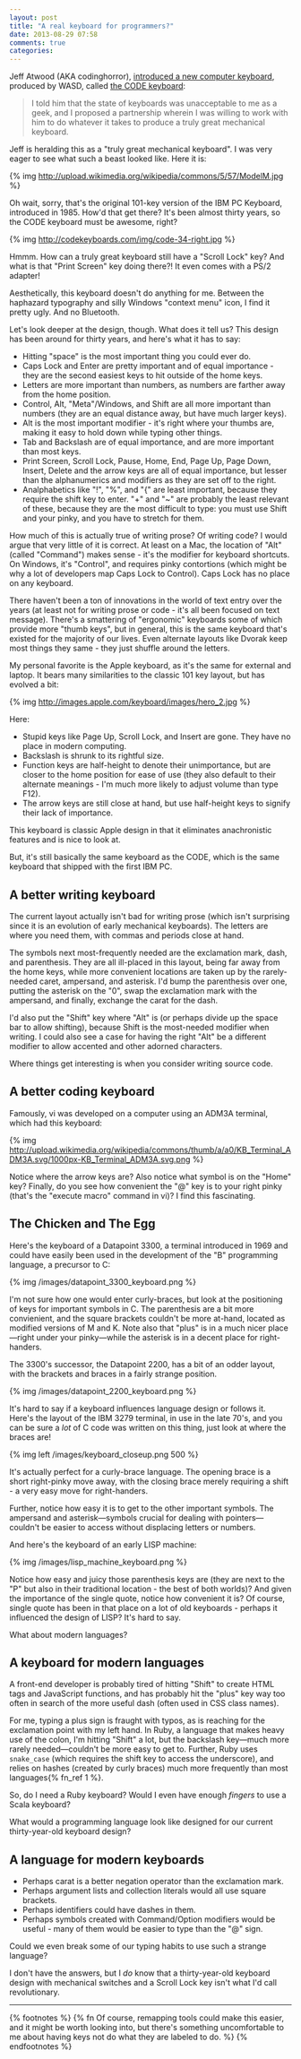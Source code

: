 ```yaml
---
layout: post
title: "A real keyboard for programmers?"
date: 2013-08-29 07:58
comments: true
categories: 
---
```


Jeff Atwood (AKA codinghorror), [introduced a new computer keyboard][jeffpost], produced by WASD, called [the CODE keyboard][code]:

> I told him that the state of keyboards was unacceptable to me as a geek, and I proposed a partnership wherein I was willing to work with him to do whatever it takes to produce a truly great mechanical keyboard.

Jeff is heralding this as a "truly great mechanical keyboard".  I was very eager to see what such a beast looked like.  Here it
is:

{% img http://upload.wikimedia.org/wikipedia/commons/5/57/ModelM.jpg  %}

Oh wait, sorry, that's the original 101-key version of the IBM PC Keyboard, introduced in 1985.  How'd that get there?  It's been
almost thirty years, so the CODE keyboard must be awesome, right?

<!-- more -->

{% img http://codekeyboards.com/img/code-34-right.jpg %}

Hmmm.  How can a truly great keyboard still have a "Scroll Lock" key?  And what is that "Print Screen" key doing there?!  It even comes with a PS/2 adapter!

Aesthetically, this keyboard doesn't do anything for me.  Between the haphazard typography and silly Windows "context menu" icon,
  I find it pretty ugly.  And no Bluetooth.

Let's look deeper at the design, though.  What does it tell us?  This design has been around for thirty years, and here's what it
has to say:

* Hitting "space" is the most important thing you could ever do.
* Caps Lock and Enter are pretty important and of equal importance - they are the second easiest keys to hit outside of the home
keys.
* Letters are more important than numbers, as numbers are farther away from the home position.
* Control, Alt, "Meta"/Windows, and Shift are all more important than numbers (they are an equal distance away, but have much larger keys).
* Alt is the most important modifier - it's right where your thumbs are, making it easy to hold down while typing other things.
* Tab and Backslash are of equal importance, and are more important than most keys.
* Print Screen, Scroll Lock, Pause, Home, End, Page Up, Page Down, Insert, Delete and the arrow keys are all of equal importance,
  but lesser than the alphanumerics and modifiers as they are set off to the right.
* Analphabetics like "!", "%", and "{" are least important, because they require the shift key to enter. "+" and "~" are probably
the least relevant of these, because they are the most difficult to type: you must use Shift and your pinky, and you have to stretch for them.

How much of this is actually true of writing prose?  Of writing code? I would argue that very little of it is correct.  At least
on a Mac, the location of "Alt" (called "Command") makes sense - it's the modifier for keyboard shortcuts.  On Windows, it's
"Control", and requires pinky contortions (which might be why a lot of developers map Caps Lock to Control).  Caps Lock has no
place on any keyboard.

There haven't been a ton of innovations in the world of text entry over the years (at least not for writing prose or code - it's
all been focused on text message).  There's a smattering of "ergonomic" keyboards
some of which provide more "thumb keys", but in general, this is the same keyboard that's existed for the majority of our lives.  Even
alternate layouts like Dvorak keep most things they same - they just shuffle around the letters.

My personal favorite is the Apple keyboard, as it's the same for external and laptop.  It bears many similarities to the classic
101 key layout, but has evolved a bit:

{% img http://images.apple.com/keyboard/images/hero_2.jpg %}

Here:

* Stupid keys like Page Up, Scroll Lock, and Insert are gone.  They have no place in modern computing.
* Backslash is shrunk to its rightful size.
* Function keys are half-height to denote their unimportance, but are closer to the home position for ease of use (they also default to their alternate meanings - I'm much more likely to adjust volume than type F12).
* The arrow keys are still close at hand, but use half-height keys to signify their lack of importance.

This keyboard is classic Apple design in that it eliminates anachronistic features and is nice to look at. 

But, it's still basically the same keyboard as the CODE, which is the same keyboard that shipped with the first IBM PC.

## A better writing keyboard

The current layout actually isn't bad for writing prose (which isn't surprising since it is an evolution of early mechanical keyboards). The letters are where you need them, with commas and periods close at hand.  

The symbols next most-frequently needed are the exclamation mark, dash, and parenthesis.
They are all ill-placed in this layout, being far away from the home keys, while more convenient locations are taken up by the rarely-needed caret, ampersand, and asterisk.  I'd bump the parenthesis over one, putting the asterisk on the "0", swap the exclamation mark with the ampersand, and finally, exchange the carat for the dash.

I'd also put the "Shift" key where "Alt" is (or perhaps divide up the space bar to allow shifting), because Shift is the
most-needed modifier when writing. I could also see a case for having the right "Alt" be a different modifier to allow accented and other adorned characters.

Where things get interesting is when you consider writing source code.

## A better coding keyboard

Famously, vi was developed on a computer using an ADM3A terminal, which had this keyboard:

{% img http://upload.wikimedia.org/wikipedia/commons/thumb/a/a0/KB_Terminal_ADM3A.svg/1000px-KB_Terminal_ADM3A.svg.png %}

Notice where the arrow keys are?  Also notice what symbol is on the "Home" key?  Finally, do you see how convenient
the "@" key is to your right pinky (that's the "execute macro" command in vi)? I find this fascinating.

## The Chicken and The Egg

Here's the keyboard of a Datapoint 3300, a terminal introduced in 1969 and could have easily been used in the development of the
"B" programming language, a precursor to C:

{% img /images/datapoint_3300_keyboard.png %}

I'm not sure how one would enter curly-braces, but look at the positioning of keys for important symbols in C.  The parenthesis
are a bit more convienient, and the square brackets couldn't be more at-hand, located as modified versions of M and K.  Note also
that "plus" is in a much nicer place—right under your pinky—while the asterisk is in a decent place for right-handers.

The 3300's successor, the Datapoint 2200, has a bit of an odder layout, with the brackets and braces in a fairly strange position.

{% img /images/datapoint_2200_keyboard.png %}

It's hard to say if a keyboard influences language design or follows it.  Here's the layout of the IBM 3279 terminal, in use in
the late 70's, and you can be sure a *lot* of C code was written on this thing, just look at where the braces are!

{% img left /images/keyboard_closeup.png 500 %}

It's actually perfect for a curly-brace language.  The opening brace is a short right-pinky move away, with the closing
brace merely requiring a shift - a very easy move for right-handers.

Further, notice how easy it is to get to the other important symbols. The ampersand and asterisk—symbols crucial for dealing
with pointers—couldn't be easier to access without displacing letters or numbers.

And here's the keyboard of an early LISP machine:

{% img /images/lisp_machine_keyboard.png %}

Notice how easy and juicy those parenthesis keys are (they are next to the "P" but also in their traditional location - the best of both worlds)?  And given the importance of the single quote, notice how convenient it is?  Of course, single quote has been in that place on a lot of old keyboards - perhaps it influenced the design of LISP?  It's hard to say.

What about modern languages?

## A keyboard for modern languages

A front-end developer is probably tired of hitting "Shift" to create HTML tags and JavaScript functions, and has probably hit the "plus" key way too often in search of the more useful dash (often used in CSS class names).

For me, typing a plus sign is fraught with typos, as is reaching for the exclamation point with my left hand.  In Ruby, a language that makes heavy use of the colon, I'm hitting "Shift" a lot, but the backslash key—much more rarely needed—couldn't be more easy to get to.  Further, Ruby uses `snake_case` (which requires the shift key to access the underscore), and relies on hashes (created by curly braces) much more frequently than most languages{% fn_ref 1 %}.  

So, do I need a Ruby keyboard?  Would I even have enough _fingers_ to use a Scala keyboard?

What would a programming language look like designed for our current thirty-year-old keyboard design?

## A language for modern keyboards

* Perhaps carat is a better negation operator than the exclamation mark.
* Perhaps argument lists and collection literals would all use square brackets.
* Perhaps identifiers could have dashes in them.
* Perhaps symbols created with Command/Option modifiers would be useful - many of them would be easier to type than the "@" sign.

Could we even break some of our typing habits to use such a strange language?

I don't have the answers, but I *do* know that a thirty-year-old keyboard design with mechanical switches and a Scroll Lock key isn't what I'd call revolutionary.

----

{% footnotes %}
  {% fn Of course, remapping tools could make this easier, and it might be worth looking into, but there's something uncomfortable to me about having keys not do what they are labeled to do.  %}
{% endfootnotes %}

[jeffpost]: http://www.codinghorror.com/blog/2013/08/the-code-keyboard.html
[code]: http://codekeyboards.com/
